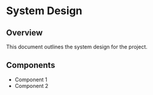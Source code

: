 # System Design

## Overview

This document outlines the system design for the project.

## Components

- Component 1
- Component 2

